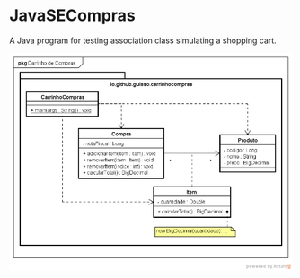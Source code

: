 # JavaSECompras
A Java program for testing association class simulating a shopping cart.

![Carrinho de Compras](src/main/resources/carrinho_compras.png "Carrinho de Compras")
